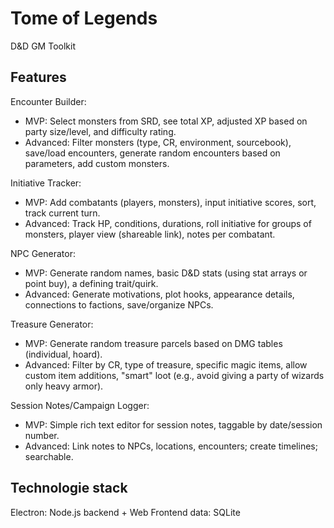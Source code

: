 # Tome of Legends

D&amp;D GM Toolkit

## Features

Encounter Builder:

- MVP: Select monsters from SRD, see total XP, adjusted XP based on party size/level, and difficulty rating.
- Advanced: Filter monsters (type, CR, environment, sourcebook), save/load encounters, generate random encounters based on parameters, add custom monsters.

Initiative Tracker:

- MVP: Add combatants (players, monsters), input initiative scores, sort, track current turn.
- Advanced: Track HP, conditions, durations, roll initiative for groups of monsters, player view (shareable link), notes per combatant.

NPC Generator:

- MVP: Generate random names, basic D&D stats (using stat arrays or point buy), a defining trait/quirk.
- Advanced: Generate motivations, plot hooks, appearance details, connections to factions, save/organize NPCs.

Treasure Generator:

- MVP: Generate random treasure parcels based on DMG tables (individual, hoard).
- Advanced: Filter by CR, type of treasure, specific magic items, allow custom item additions, "smart" loot (e.g., avoid giving a party of wizards only heavy armor).

Session Notes/Campaign Logger:

- MVP: Simple rich text editor for session notes, taggable by date/session number.
- Advanced: Link notes to NPCs, locations, encounters; create timelines; searchable.

## Technologie stack

Electron: Node.js backend + Web Frontend
data: SQLite
